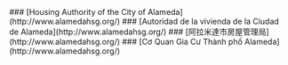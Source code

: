 <RenderIf language="en,tl">
### [Housing Authority of the City of Alameda](http://www.alamedahsg.org/)

</RenderIf>
<RenderIf language="es">
 ### [Autoridad de la vivienda de la Ciudad de Alameda](http://www.alamedahsg.org/)

</RenderIf>
<RenderIf language="zh">
### [阿拉米達市房屋管理局](http://www.alamedahsg.org/)

</RenderIf>
<RenderIf language="vi">
### [Cơ Quan Gia Cư Thành phố Alameda](http://www.alamedahsg.org/)

</RenderIf>
